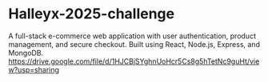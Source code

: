 # Halleyx-2025-challenge
A full-stack e-commerce web application with user authentication, product management, and secure checkout. Built using React, Node.js, Express, and MongoDB.
https://drive.google.com/file/d/1HJCBjSYghnUoHcr5Cs8g5hTetNc9guHt/view?usp=sharing
